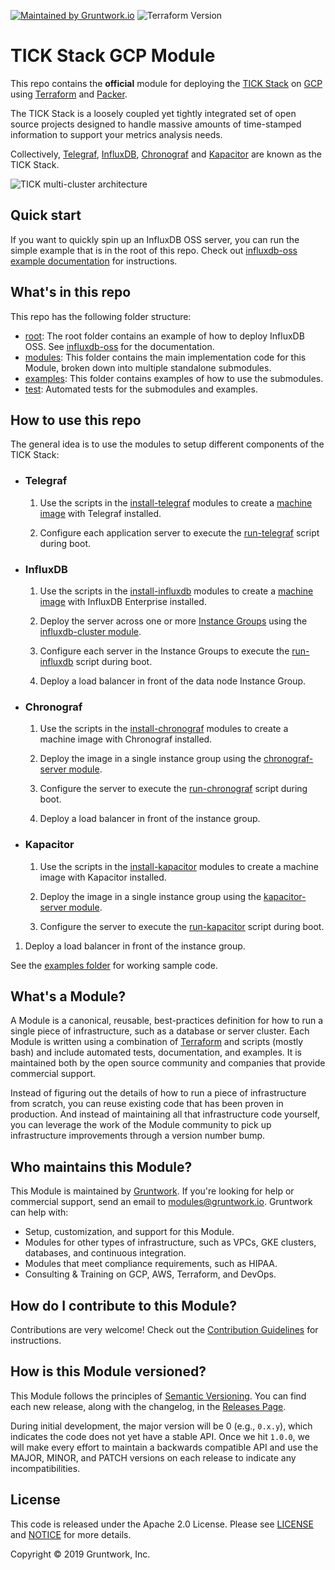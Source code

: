 [![Maintained by Gruntwork.io](https://img.shields.io/badge/maintained%20by-gruntwork.io-%235849a6.svg)](https://gruntwork.io/?ref=repo_google_influx)
![Terraform Version](https://img.shields.io/badge/tf-%3E%3D0.12.0-blue.svg)
# TICK Stack GCP Module

This repo contains the **official** module for deploying the [TICK Stack](https://www.influxdata.com/time-series-platform/) on [GCP](https://cloud.google.com/gcp/) using [Terraform](https://www.terraform.io/) and [Packer](https://www.packer.io/).

The TICK Stack is a loosely coupled yet tightly integrated set of open source projects designed to handle massive amounts of time-stamped information to support your metrics analysis needs. 

Collectively, [Telegraf](https://github.com/influxdata/telegraf), [InfluxDB](https://github.com/influxdata/influxdb), [Chronograf](https://github.com/influxdata/chronograf) and [Kapacitor](https://github.com/influxdata/kapacitor) are known as the TICK Stack.

![TICK multi-cluster architecture](https://github.com/gruntwork-io/terraform-google-influx/blob/master/_docs/tick-multi-cluster-architecture.png?raw=true)

## Quick start

If you want to quickly spin up an InfluxDB OSS server, you can run the simple example that is in the root of this repo. Check out [influxdb-oss example documentation](https://github.com/gruntwork-io/terraform-google-influx/tree/master/examples/influxdb-oss) for instructions.

## What's in this repo

This repo has the following folder structure:

* [root](https://github.com/gruntwork-io/terraform-google-influx): The root folder contains an example of how to deploy InfluxDB OSS. See 
  [influxdb-oss](https://github.com/gruntwork-io/terraform-google-influx/tree/master/examples/influxdb-oss) for the documentation.
* [modules](https://github.com/gruntwork-io/terraform-google-influx/tree/master/modules): This folder contains the main implementation code for this Module, broken down into multiple standalone submodules.
* [examples](https://github.com/gruntwork-io/terraform-google-influx/tree/master/examples): This folder contains examples of how to use the submodules.
* [test](https://github.com/gruntwork-io/terraform-google-influx/tree/master/test): Automated tests for the submodules and examples.

## How to use this repo

The general idea is to use the modules to setup different components of the TICK Stack:

* ### Telegraf

    1. Use the scripts in the [install-telegraf](https://github.com/gruntwork-io/terraform-google-influx/tree/master/modules/install-telegraf) modules to create a [machine image](https://cloud.google.com/compute/docs/images/create-delete-deprecate-private-images) with Telegraf installed.
    
    1. Configure each application server to execute the [run-telegraf](https://github.com/gruntwork-io/terraform-google-influx/tree/master/modules/run-telegraf) script during boot.

* ### InfluxDB

    1. Use the scripts in the [install-influxdb](https://github.com/gruntwork-io/terraform-google-influx/tree/master/modules/install-influxdb) modules to create a [machine image](https://cloud.google.com/compute/docs/images/create-delete-deprecate-private-images) with InfluxDB Enterprise installed.
    
    1. Deploy the server across one or more [Instance Groups](https://cloud.google.com/compute/docs/instance-groups/) using the [influxdb-cluster
module](https://github.com/gruntwork-io/terraform-google-influx/tree/master/modules/influxdb-cluster).
    
    1. Configure each server in the Instance Groups to execute the [run-influxdb](https://github.com/gruntwork-io/terraform-google-influx/tree/master/modules/run-influxdb) script during boot.

    1. Deploy a load balancer in front of the data node Instance Group.
    
* ### Chronograf

    1. Use the scripts in the [install-chronograf](https://github.com/gruntwork-io/terraform-google-influx/tree/master/modules/install-chronograf) modules to create a machine image with Chronograf installed.
    
    1. Deploy the image in a single instance group using the [chronograf-server
module](https://github.com/gruntwork-io/terraform-google-influx/tree/master/modules/chronograf-server).
    
    1. Configure the server to execute the [run-chronograf](https://github.com/gruntwork-io/terraform-google-influx/tree/master/modules/run-chronograf) script during boot.

    1. Deploy a load balancer in front of the instance group.
    
* ### Kapacitor

    1. Use the scripts in the [install-kapacitor](https://github.com/gruntwork-io/terraform-google-influx/tree/master/modules/install-kapacitor) modules to create a machine image with Kapacitor installed.
    
    1. Deploy the image in a single instance group using the [kapacitor-server module](https://github.com/gruntwork-io/terraform-google-influx/tree/master/modules/kapacitor-server).

    1. Configure the server to execute the [run-kapacitor](modules/run-kapacitor) script during boot.
    
1. Deploy a load balancer in front of the instance group.
  

See the [examples folder](https://github.com/gruntwork-io/terraform-google-influx/tree/master/examples) for working
sample code.

## What's a Module?

A Module is a canonical, reusable, best-practices definition for how to run a single piece of infrastructure, such 
as a database or server cluster. Each Module is written using a combination of [Terraform](https://www.terraform.io/) 
and scripts (mostly bash) and include automated tests, documentation, and examples. It is maintained both by the open 
source community and companies that provide commercial support. 

Instead of figuring out the details of how to run a piece of infrastructure from scratch, you can reuse 
existing code that has been proven in production. And instead of maintaining all that infrastructure code yourself, 
you can leverage the work of the Module community to pick up infrastructure improvements through
a version number bump.

## Who maintains this Module?

This Module is maintained by [Gruntwork](http://www.gruntwork.io/). If you're looking for help or commercial support, send an email to [modules@gruntwork.io](mailto:modules@gruntwork.io?Subject=InfluxDB%20for%20GCP%20Module). Gruntwork can help with:

* Setup, customization, and support for this Module.
* Modules for other types of infrastructure, such as VPCs, GKE clusters, databases, and continuous integration.
* Modules that meet compliance requirements, such as HIPAA.
* Consulting & Training on GCP, AWS, Terraform, and DevOps.

## How do I contribute to this Module?

Contributions are very welcome! Check out the [Contribution Guidelines](CONTRIBUTING.md) for instructions.

## How is this Module versioned?

This Module follows the principles of [Semantic Versioning](http://semver.org/). You can find each new release, 
along with the changelog, in the [Releases Page](https://github.com/gruntwork-io/terraform-google-influx/releases). 

During initial development, the major version will be 0 (e.g., `0.x.y`), which indicates the code does not yet have a stable API. Once we hit `1.0.0`, we will make every effort to maintain a backwards compatible API and use the MAJOR, MINOR, and PATCH versions on each release to indicate any incompatibilities. 

## License

This code is released under the Apache 2.0 License. Please see 
[LICENSE](https://github.com/gruntwork-io/terraform-google-influx/blob/master/LICENSE) and 
[NOTICE](https://github.com/gruntwork-io/terraform-google-influx/blob/master/NOTICE) for more details.

Copyright &copy; 2019 Gruntwork, Inc.


